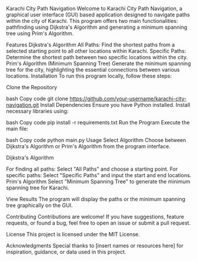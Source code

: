 Karachi City Path Navigation
Welcome to Karachi City Path Navigation, a graphical user interface (GUI) based application designed to navigate paths within the city of Karachi. This program offers two main functionalities: pathfinding using Dijkstra's Algorithm and generating a minimum spanning tree using Prim's Algorithm.

Features
Dijkstra's Algorithm
All Paths: Find the shortest paths from a selected starting point to all other locations within Karachi.
Specific Paths: Determine the shortest path between two specific locations within the city.
Prim's Algorithm (Minimum Spanning Tree)
Generate the minimum spanning tree for the city, highlighting the essential connections between various locations.
Installation
To run this program locally, follow these steps:

Clone the Repository

bash
Copy code
git clone https://github.com/your-username/karachi-city-navigation.git
Install Dependencies
Ensure you have Python installed. Install necessary libraries using:

bash
Copy code
pip install -r requirements.txt
Run the Program
Execute the main file:

bash
Copy code
python main.py
Usage
Select Algorithm
Choose between Dijkstra's Algorithm or Prim's Algorithm from the program interface.

Dijkstra's Algorithm

For finding all paths: Select "All Paths" and choose a starting point.
For specific paths: Select "Specific Paths" and input the start and end locations.
Prim's Algorithm
Select "Minimum Spanning Tree" to generate the minimum spanning tree for Karachi.

View Results
The program will display the paths or the minimum spanning tree graphically on the GUI.

Contributing
Contributions are welcome! If you have suggestions, feature requests, or found a bug, feel free to open an issue or submit a pull request.

License
This project is licensed under the MIT License.

Acknowledgments
Special thanks to [insert names or resources here] for inspiration, guidance, or data used in this project.

